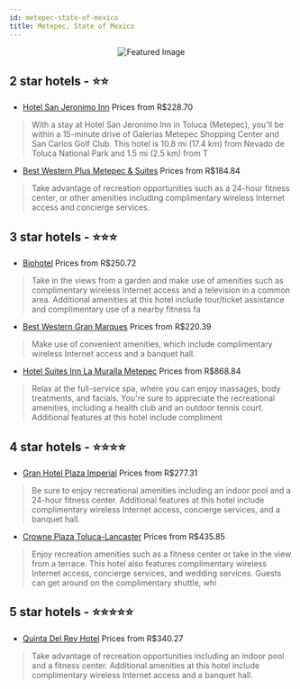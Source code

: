 ```yaml
---
id: metepec-state-of-mexico
title: Metepec, State of Mexico
---
```


<center><img src="https://i.travelapi.com/hotels/9000000/8050000/8048700/8048691/5a676877_z.jpg" alt="Featured Image" /></center>


##  2 star hotels - ⭐️⭐️

-    [Hotel San Jeronimo Inn](https://us.hurb.com/hotels/metepec/hotel-san-jeronimo-inn-JNP-JP124294?cmp=18055) Prices from R$228.70
   > With a stay at Hotel San Jeronimo Inn in Toluca (Metepec), you'll be within a 15-minute drive of Galerias Metepec Shopping Center and San Carlos Golf Club. This hotel is 10.8 mi (17.4 km) from Nevado de Toluca National Park and 1.5 mi (2.5 km) from T
-    [Best Western Plus Metepec & Suites](https://us.hurb.com/hotels/metepec/best-western-plus-metepec-suites-JNP-JP02740Q?cmp=18055) Prices from R$184.84
   > Take advantage of recreation opportunities such as a 24-hour fitness center, or other amenities including complimentary wireless Internet access and concierge services.

##  3 star hotels - ⭐️⭐️⭐️

-    [Biohotel](https://us.hurb.com/hotels/metepec/biohotel-JNP-JP874312?cmp=18055) Prices from R$250.72
   > Take in the views from a garden and make use of amenities such as complimentary wireless Internet access and a television in a common area. Additional amenities at this hotel include tour/ticket assistance and complimentary use of a nearby fitness fa
-    [Best Western Gran Marques](https://us.hurb.com/hotels/metepec/best-western-gran-marques-JNP-JP313586?cmp=18055) Prices from R$220.39
   > Make use of convenient amenities, which include complimentary wireless Internet access and a banquet hall.
-    [Hotel Suites Inn La Muralla Metepec](https://us.hurb.com/hotels/metepec/hotel-suites-inn-la-muralla-metepec-JNP-JP312070?cmp=18055) Prices from R$868.84
   > Relax at the full-service spa, where you can enjoy massages, body treatments, and facials. You're sure to appreciate the recreational amenities, including a health club and an outdoor tennis court. Additional features at this hotel include compliment

##  4 star hotels - ⭐️⭐️⭐️⭐️

-    [Gran Hotel Plaza Imperial](https://us.hurb.com/hotels/metepec/gran-hotel-plaza-imperial-JNP-JP990876?cmp=18055) Prices from R$277.31
   > Be sure to enjoy recreational amenities including an indoor pool and a 24-hour fitness center. Additional features at this hotel include complimentary wireless Internet access, concierge services, and a banquet hall.
-    [Crowne Plaza Toluca-Lancaster](https://us.hurb.com/hotels/metepec/crowne-plaza-toluca-lancaster-JNP-JP194618?cmp=18055) Prices from R$435.85
   > Enjoy recreation amenities such as a fitness center or take in the view from a terrace. This hotel also features complimentary wireless Internet access, concierge services, and wedding services. Guests can get around on the complimentary shuttle, whi

##  5 star hotels - ⭐️⭐️⭐️⭐️⭐️

-    [Quinta Del Rey Hotel](https://us.hurb.com/hotels/metepec/quinta-del-rey-hotel-JNP-JP076258?cmp=18055) Prices from R$340.27
   > Take advantage of recreation opportunities including an indoor pool and a fitness center. Additional amenities at this hotel include complimentary wireless Internet access and a banquet hall.
